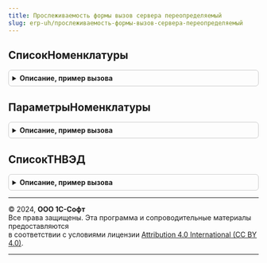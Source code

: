 ```yaml
---
title: Прослеживаемость формы вызов сервера переопределяемый
slug: erp-uh/прослеживаемость-формы-вызов-сервера-переопределяемый
---
```



## СписокНоменклатуры
<details style="margin: 1em 0; padding: 0.5em; border: 1px solid #ccc; border-radius: 6px;">

<summary style="font-weight: bold; cursor: pointer;">Описание, пример вызова</summary>

```bsl

// Функция формирует список номенклатуры, по которым было движение в регистре:
// РегистрацияПрослеживаемыхТоваровСрезПоследних по первичному документу
//
// Параметры:
//  ПервичныйДокумент - ДокументСсылка - ссылка на первичный документ
//  КодТНВЭД -  - Код ТНВЭД для отбора
//  Период - Дата - дата, на которую необходимо получить список актуальных ТНВЭД
//
// Возвращаемое значение:
//  Массив - массив Номенклатуры
//
Функция СписокНоменклатуры(ПервичныйДокумент, КодТНВЭД, Период) Экспорт
```

Пример вызова
```bsl
Результат = ПрослеживаемостьФормыВызовСервераПереопределяемый.СписокНоменклатуры(ПервичныйДокумент, КодТНВЭД, Период) 
```
</details>

## ПараметрыНоменклатуры
<details style="margin: 1em 0; padding: 0.5em; border: 1px solid #ccc; border-radius: 6px;">

<summary style="font-weight: bold; cursor: pointer;">Описание, пример вызова</summary>

```bsl

// Возвращает структуру реквизитов документов
// Параметры:
//  Номенклатура - СправочникСсылка.Номенклатура - номенклатура
//
// Возвращемое значение:
//  Структура - КодТНВЭД - СправочникСсылка.КлассификаторТНВЭД
//            - ЕдиницаИзмерения - СправочникСсылка.КлассификаторЕдиницИзмерения
//
Функция ПараметрыНоменклатуры(Номенклатура) Экспорт
```

Пример вызова
```bsl
Результат = ПрослеживаемостьФормыВызовСервераПереопределяемый.ПараметрыНоменклатуры(Номенклатура) 
```
</details>

## СписокТНВЭД
<details style="margin: 1em 0; padding: 0.5em; border: 1px solid #ccc; border-radius: 6px;">

<summary style="font-weight: bold; cursor: pointer;">Описание, пример вызова</summary>

```bsl

// Функция формирует список ТНВЭД, по которым было движение в регистре:
// РегистрацияПрослеживаемыхТоваровСрезПоследних по первичному документу
//
// Параметры:
//  ПервичныйДокумент - ДокументСсылка - ссылка на первичный документ
//  Ссылка - ДокументСсылка - Ссылка на документ в котором необходимо отобрать список ТНВЭД
//  Период - Дата - дата, на которую необходимо получить список актуальных ТНВЭД
//
// Возвращаемое значение:
//  Массив - массив ТНВЭД
//
Функция СписокТНВЭД(ПервичныйДокумент, Ссылка, Период) Экспорт
```

Пример вызова
```bsl
Результат = ПрослеживаемостьФормыВызовСервераПереопределяемый.СписокТНВЭД(ПервичныйДокумент, Ссылка, Период) 
```
</details>

---

© 2024, **ООО 1С-Софт**  
Все права защищены. Эта программа и сопроводительные материалы предоставляются  
в соответствии с условиями лицензии [Attribution 4.0 International (CC BY 4.0)](https://creativecommons.org/licenses/by/4.0/legalcode).

---
